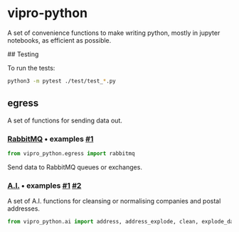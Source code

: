# vipro-python
A set of convenience functions to make writing python, mostly in jupyter notebooks, as efficient as possible.

## Testing

To run the tests:

```bash
python3 -m pytest ./test/test_*.py
```

## egress

A set of functions for sending data out.

### [RabbitMQ](./src/vipro_python/egress/rabbitmq.py) • examples [#1](./test/test_egress_rabbitmq.py)

```python
from vipro_python.egress import rabbitmq
```

Send data to RabbitMQ queues or exchanges.

### [A.I.](./src/vipro_python/ai/__init__.py) • examples [#1](./test/test_addr.py) [#2](./test/test_addr_validate.py)

A set of A.I. functions for cleansing or normalising companies and postal addresses.

```python
from vipro_python.ai import address, address_explode, clean, explode_date_range, name, validate
```